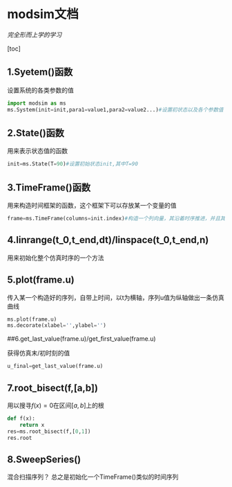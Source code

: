 # modsim文档

*完全形而上学的学习*

[toc]

## 1.Syetem()函数

设置系统的各类参数的值

``` python
import modsim as ms
ms.System(init=init,para1=value1,para2=value2...)#设置初状态以及各个参数值
```

## 2.State()函数

用来表示状态值的函数

```python
init=ms.State(T=90)#设置初始状态init,其中T=90
```

## 3.TimeFrame()函数

用来构造时间框架的函数，这个框架下可以存放某一个变量的值

```python
frame=ms.TimeFrame(columns=init.index)#构造一个列向量，其沿着时序推进，并且其列向量存放着温度T的函数
```

## 4.linrange(t_0,t_end,dt)/linspace(t_0,t_end,n)

用来初始化整个仿真时序的一个方法

## 5.plot(frame.u)

传入某一个构造好的序列，自带上时间，以t为横轴，序列u值为纵轴做出一条仿真曲线

```python
ms.plot(frame.u)
ms.decorate(xlabel='',ylabel='')
```

##6.get_last_value(frame.u)/get_first_value(frame.u)

获得仿真末/初时刻的值

```python
u_final=get_last_value(frame.u)
```

## 7.root_bisect(f,[a,b])

用以搜寻$f(x)=0$在区间$[a,b]$上的根

```python
def f(x):
    return x
res=ms.root_bisect(f,[0,1])
res.root
```

## 8.SweepSeries()
混合扫描序列？
总之是初始化一个TimeFrame()类似的时间序列